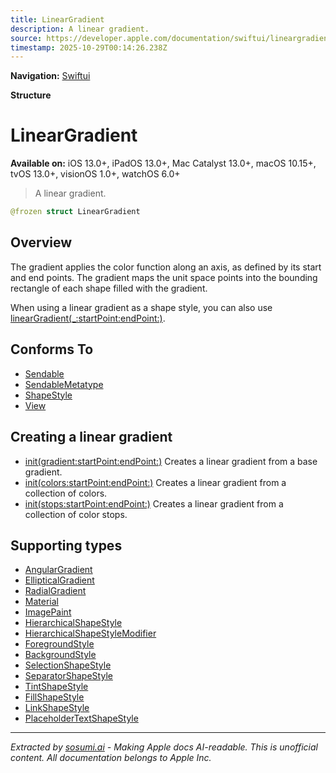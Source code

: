 ```yaml
---
title: LinearGradient
description: A linear gradient.
source: https://developer.apple.com/documentation/swiftui/lineargradient
timestamp: 2025-10-29T00:14:26.238Z
---
```


**Navigation:** [Swiftui](/documentation/swiftui)

**Structure**

# LinearGradient

**Available on:** iOS 13.0+, iPadOS 13.0+, Mac Catalyst 13.0+, macOS 10.15+, tvOS 13.0+, visionOS 1.0+, watchOS 6.0+

> A linear gradient.

```swift
@frozen struct LinearGradient
```

## Overview

The gradient applies the color function along an axis, as defined by its start and end points. The gradient maps the unit space points into the bounding rectangle of each shape filled with the gradient.

When using a linear gradient as a shape style, you can also use [linearGradient(_:startPoint:endPoint:)](/documentation/swiftui/shapestyle/lineargradient(_:startpoint:endpoint:)).

## Conforms To

- [Sendable](/documentation/Swift/Sendable)
- [SendableMetatype](/documentation/Swift/SendableMetatype)
- [ShapeStyle](/documentation/swiftui/shapestyle)
- [View](/documentation/swiftui/view)

## Creating a linear gradient

- [init(gradient:startPoint:endPoint:)](/documentation/swiftui/lineargradient/init(gradient:startpoint:endpoint:)) Creates a linear gradient from a base gradient.
- [init(colors:startPoint:endPoint:)](/documentation/swiftui/lineargradient/init(colors:startpoint:endpoint:)) Creates a linear gradient from a collection of colors.
- [init(stops:startPoint:endPoint:)](/documentation/swiftui/lineargradient/init(stops:startpoint:endpoint:)) Creates a linear gradient from a collection of color stops.

## Supporting types

- [AngularGradient](/documentation/swiftui/angulargradient)
- [EllipticalGradient](/documentation/swiftui/ellipticalgradient)
- [RadialGradient](/documentation/swiftui/radialgradient)
- [Material](/documentation/swiftui/material)
- [ImagePaint](/documentation/swiftui/imagepaint)
- [HierarchicalShapeStyle](/documentation/swiftui/hierarchicalshapestyle)
- [HierarchicalShapeStyleModifier](/documentation/swiftui/hierarchicalshapestylemodifier)
- [ForegroundStyle](/documentation/swiftui/foregroundstyle)
- [BackgroundStyle](/documentation/swiftui/backgroundstyle)
- [SelectionShapeStyle](/documentation/swiftui/selectionshapestyle)
- [SeparatorShapeStyle](/documentation/swiftui/separatorshapestyle)
- [TintShapeStyle](/documentation/swiftui/tintshapestyle)
- [FillShapeStyle](/documentation/swiftui/fillshapestyle)
- [LinkShapeStyle](/documentation/swiftui/linkshapestyle)
- [PlaceholderTextShapeStyle](/documentation/swiftui/placeholdertextshapestyle)

---

*Extracted by [sosumi.ai](https://sosumi.ai) - Making Apple docs AI-readable.*
*This is unofficial content. All documentation belongs to Apple Inc.*
